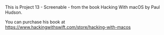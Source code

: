 This is Project 13 - Screenable - from the book Hacking With macOS by Paul Hudson.

You can purchase his book at https://www.hackingwithswift.com/store/hacking-with-macos
